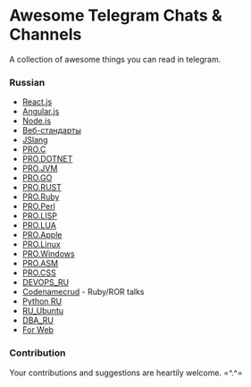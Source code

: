 # Awesome Telegram Chats & Channels

A collection of awesome things you can read in telegram.

### Russian

- [React.js](https://telegram.me/react_js)
- [Angular.js](https://telegram.me/angular_js)
- [Node.js](https://telegram.me/nodejs_ru)
- [Веб-стандарты](https://telegram.me/webstandards_ru)
- [JSlang](https://telegram.me/JSlang)
- [PRO.C](https://telegram.me/proCxx)
- [PRO.DOTNET](https://telegram.me/dotnetchat)
- [PRO.JVM](https://telegram.me/JVMchat)
- [PRO.GO](https://telegram.me/proGo)
- [PRO.RUST](https://telegram.me/proRust)
- [PRO.Ruby](https://telegram.me/joinchat/Be4rsT2NuB3CyJaF26j1kA)
- [PRO.Perl](https://telegram.me/joinchat/Be4rsT4DDU3xVxVriFNTyw)
- [PRO.LISP](https://telegram.me/joinchat/Be4rsTvFzQ4yIktHsNNYrA)
- [PRO.LUA](https://telegram.me/proLUA)
- [PRO.Apple](https://telegram.me/proApple)
- [PRO.Linux](https://telegram.me/joinchat/A2eDLzu6qWFlMl2nLn9SEA)
- [PRO.Windows](https://telegram.me/joinchat/Be4rsT5IrA8x69FnrpMMvw)
- [PRO.ASM](https://telegram.me/proAsm)
- [PRO.CSS](https://telegram.me/procss)
- [DEVOPS_RU](https://telegram.me/devops_ru)
- [Codenamecrud](https://telegram.me/codenamecrud) - Ruby/ROR talks
- [Python RU](https://telegram.me/ru_python)
- [RU_Ubuntu](https://telegram.me/ru_ubuntu)
- [DBA_RU](https://telegram.me/dba_ru)
- [For Web](https://telegram.me/forwebdev)

### Contribution

Your contributions and suggestions are heartily welcome. =^.^=
